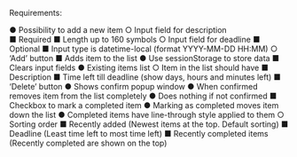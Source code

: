 Requirements: 

● Possibility to add a new item 
○ Input field for description  
■ Required
■ Length up to 160 symbols
○ Input field for deadline 
■ Optional
■ Input type is datetime-local (format YYYY-MM-DD HH:MM)
○ ‘Add’ button 
■ Adds item to the list
● Use sessionStorage to store data
■ Clears input fields
● Existing items list
○ Item in the list should have
■ Description
■ Time left till deadline (show days, hours and minutes left)
■ ‘Delete’ button
● Shows confirm popup window
● When confirmed removes item from the list completely
● Does nothing if not confirmed
■ Checkbox to mark a completed item
● Marking as completed moves item down the list
● Completed items have line-through style applied to them
○ Sorting order
■ Recently added (Newest items at the top. Default sorting)
■ Deadline (Least time left to most time left)
■ Recently completed items (Recently completed are shown on the top)
